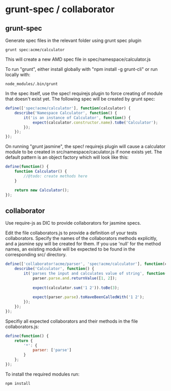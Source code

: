 grunt-spec / collaborator
=========================

grunt-spec
----------

Generate spec files in the relevant folder using grunt spec plugin
```
grunt spec:acme/calculator
```
This will create a new AMD spec file in spec/namespace/calculator.js


To run "grunt", either install globally with "npm install -g grunt-cli" or run locally with:
```
node_modules/.bin/grunt
```

In the spec itself, use the spec! requirejs plugin to force creating of module that doesn't exist yet. The following spec will be created by grunt spec:
```javascript
define(['spec!acme/calculator'], function(calculator) {
    describe('Namespace Calculator', function() {
        it('is an instance of Calculator', function() {
            expect(calculator.constructor.name).toBe('Calculator');
        });
    });
});
```

On running "grunt jasmine", the spec! requirejs plugin will cause a calculator module to be created in src/namespace/caculator.js if none exists yet. The default pattern is an object factory which will look like this:
```javascript
define(function() {
    function Calculator() {
        //@todo: create methods here
    }

    return new Calculator();
});
```

collaborator
------------

Use require-js as  DIC to provide collaborators for jasmine specs.

Edit the file collaborators.js to provide a definition of your tests collaborators.
Specify the names of the collaborators methods explicitly, and a jasmine spy will be created for them.
If you use 'null' for the method names, an existing module will be expected to be found in the corresponding src/ directory.

```javascript
define(['collaborator!acme/parser', 'spec!acme/calculator'], function(calculator) {
    describe('Calculator', function() {
        it('parses the input and calculates value of string', function() {
            parser.parse.and.returnValue([1, 2]);
        
            expect(calculator.sum('1 2')).toBe(3);
            
            expect(parser.parse).toHaveBeenCalledWith('1 2');
        });
    });
});
```

Specifiy all expected collaborators and their methods in the file collaborators.js:
```javascript
define(function() {
    return {
        '*': {
            parser: ['parse']
        }
    };
});
```

To install the required modules run:
```
npm install
```


